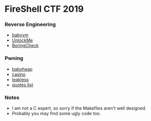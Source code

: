 # FireShell CTF 2019

### Reverse Engineering
- [babyvm](rev/babyvm/README.md)
- [UnlockMe](rev/unlockme/README.md)
- [BoringCheck](rev/boringcheck/README.md)

### Pwning
- [babyheap](pwn/babyheap/README.md)
- [casino](pwn/casino/README.md)
- [leakless](pwn/leakless/README.md)
- [quotes list](pwn/quotes_list/README.md)

### Notes
- I am not a C expert, so sorry if the Makefiles aren't well designed.
- Probably you may find some ugly code too.
